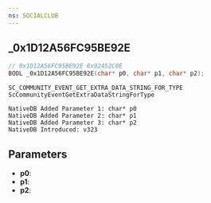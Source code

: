 ```yaml
---
ns: SOCIALCLUB
---
```

## _0x1D12A56FC95BE92E

```c
// 0x1D12A56FC95BE92E 0x92452C0E
BOOL _0x1D12A56FC95BE92E(char* p0, char* p1, char* p2);
```

```
SC_COMMUNITY_EVENT_GET_EXTRA_DATA_STRING_FOR_TYPE
ScCommunityEventGetExtraDataStringForType

NativeDB Added Parameter 1: char* p0
NativeDB Added Parameter 2: char* p1
NativeDB Added Parameter 3: char* p2
NativeDB Introduced: v323
```

## Parameters
* **p0**: 
* **p1**: 
* **p2**: